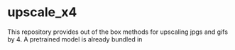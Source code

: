 # upscale_x4
This repository provides out of the box methods for upscaling jpgs and gifs by 4. A pretrained model is already bundled in
